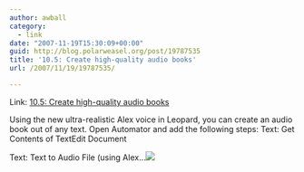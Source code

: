 ```yaml
---
author: awball
category:
  - link
date: "2007-11-19T15:30:09+00:00"
guid: http://blog.polarweasel.org/post/19787535
title: '10.5: Create high-quality audio books'
url: /2007/11/19/19787535/

---
```

Link: [10.5: Create high-quality audio books](http://feeds.macworld.com/~r/macosxhints/leopard/~3/187212934/article.php)

Using the new ultra-realistic Alex voice in Leopard, you can create an audio book out of any text. Open Automator and add the following steps: Text: Get Contents of TextEdit Document

Text: Text to Audio File (using Alex…![](http://feeds.macworld.com/~r/macosxhints/leopard/~4/187212934)

